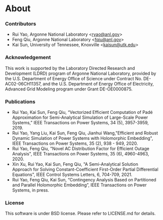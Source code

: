 # About

### Contributors
* Rui Yao, Argonne National Laboratory <<ryao@anl.gov>>
* Feng Qiu, Argonne National Laboratory <<fqiu@anl.gov>>
* Kai Sun, University of Tennessee, Knoxville <<kaisun@utk.edu>>

### Acknowledgement
This work is supported by the Laboratory Directed Research and Development (LDRD) program of Argonne National Laboratory, provided by the U.S. Department of Energy Office of Science under Contract No. DE-AC02-06CH11357, and the U.S. Department of Energy Office of Electricity, Advanced Grid Modeling program under Grant DE-OE0000875.

### Publications
* Rui Yao, Kai Sun, Feng Qiu, “Vectorized Efficient Computation of Padé Approximation for Semi-Analytical Simulation of Large-Scale Power Systems,” IEEE Transactions on Power Systems, 34 (5), 3957-3959, 2019.
* Rui Yao, Yang Liu, Kai Sun, Feng Qiu, Jianhui Wang,"Efficient and Robust Dynamic Simulation of Power Systems with Holomorphic Embedding", IEEE Transactions on Power Systems, 35 (2), 938 - 949, 2020.
* Rui Yao, Feng Qiu, "Novel AC Distribution Factor for Efficient Outage Analysis", IEEE Transactions on Power Systems, 35 (6), 4960-4963, 2020.
* Xin Xu, Rui Yao, Kai Sun, Feng Qiu, "A Semi-Analytical Solution Approach for Solving Constant-Coefficient First-Order Partial Differential Equations", IEEE Control Systems Letters, 6, 704-709, 2021.
* Rui Yao, Feng Qiu, Kai Sun, “Contingency Analysis Based on Partitioned and Parallel Holomorphic Embedding”, IEEE Transactions on Power Systems, in press.

### License
This software is under BSD license. Please refer to LICENSE.md for details.